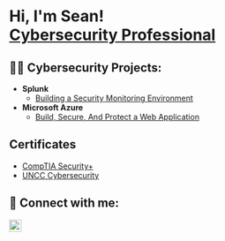 <h1>Hi, I'm Sean! <br/><a href="https://github.com/sdegree1">Cybersecurity Professional</a> <a href="https://www.linkedin.com/in/seandegree/"></a>

<h2>👨‍💻 Cybersecurity Projects:</h2>

- <b>Splunk</b>
  - [Building a Security Monitoring Environment](https://github.com/sdegree1/Building-a-Security-Monitoring-Environment)
- <b>Microsoft Azure</b>
  - [Build, Secure, And Protect a Web Application](https://github.com/sdegree1/Build-Secure-and-Protect-a-Web-Application)

<h2> Certificates</h2>

- [CompTIA Security+](https://www.credly.com/badges/b7d5633f-f495-485e-bdd4-a9ce413fa9cc/public_url)
- [UNCC Cybersecurity](https://www.credly.com/badges/b9b0772c-4290-42e2-a2d5-74eb808b428b/public_url)

<h2> 🤳 Connect with me:</h2>

[<img align="left" alt="JoshMadakor | LinkedIn" width="22px" src="https://cdn.jsdelivr.net/npm/simple-icons@v3/icons/linkedin.svg" />][linkedin]


[linkedin]: https://linkedin.com/in/seandegree

<!--
**sdegree1/sdegree1** is a ✨ _special_ ✨ repository because its `README.md` (this file) appears on your GitHub profile.

Here are some ideas to get you started:

- 🔭 I’m currently working on ...
- 🌱 I’m currently learning ...
- 👯 I’m looking to collaborate on ...
- 🤔 I’m looking for help with ...
- 💬 Ask me about ...
- 📫 How to reach me: ...
- 😄 Pronouns: ...
- ⚡ Fun fact: ...
